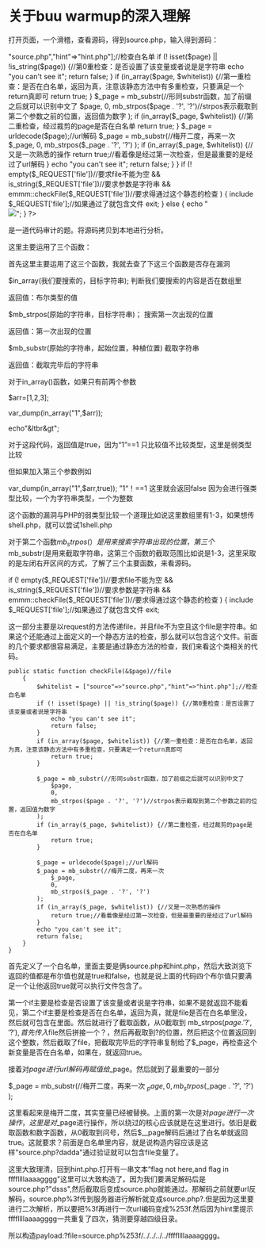 # 关于buu warmup的深入理解

打开页面，一个滑稽，查看源码，得到source.php，输入得到源码：

<?php
//首先测试一下in_array()函数的绕过方法
//$str=["heel","zzy"];
//var_dump(in_array("heel?f",$str));
    highlight_file(__FILE__);
    class emmm
    {
        public static function checkFile(&$page)
        {
            $whitelist = ["source"=>"source.php","hint"=>"hint.php"];//检查白名单
            if (! isset($page) || !is_string($page)) {//第0重检查：是否设置了该变量或者说是是字符串
                echo "you can't see it";
                return false;
            }

            if (in_array($page, $whitelist)) {//第一重检查：是否在白名单，返回为真，注意该静态方法中有多重检查，只要满足一个return真即可
                return true;
            }
    
            $_page = mb_substr(//形同substr函数，加了前缀之后就可以识别中文了
                $page,
                0,
                mb_strpos($page . '?', '?')//strpos表示截取到第二个参数之前的位置，返回值为数字
            );
            if (in_array($_page, $whitelist)) {//第二重检查，经过裁剪的page是否在白名单
                return true;
            }
    
            $_page = urldecode($page);//url解码
            $_page = mb_substr(//梅开二度，再来一次
                $_page,
                0,
                mb_strpos($_page . '?', '?')
            );
            if (in_array($_page, $whitelist)) {//又是一次熟悉的操作
                return true;//看着像是经过第一次检查，但是最重要的是经过了url解码
            }
            echo "you can't see it";
            return false;
        }
    }
    
    if (! empty($_REQUEST['file'])//要求file不能为空
        && is_string($_REQUEST['file'])//要求参数是字符串
        && emmm::checkFile($_REQUEST['file'])//要求得通过这个静态的检查
    ) {
        include $_REQUEST['file'];//如果通过了就包含文件
        exit;
    } else {
        echo "<br><img src=\"https://i.loli.net/2018/11/01/5bdb0d93dc794.jpg\" />";
    }  
?> 

是一道代码审计的题。将源码拷贝到本地进行分析。

这里主要运用了三个函数：

<?php

//in_array函数漏洞

$arr=[1,2,3];

var_dump(in_array('1shell.php',$arr,true));

echo"&lttbr&gt";

//mb_strpos函数说明

$str="hello world";

var_dump(mb_strpos($str,'w'));

echo"&ltbr&gt";

//mb_substr函数说明

var_dump(mb_substr($str,0,3));

?>

首先这里主要运用了这三个函数，我就去查了下这三个函数是否存在漏洞

$in_array(我们要搜索的，目标字符串); 判断我们要搜索的内容是否在数组里

返回值：布尔类型的值

$mb_strpos(原始的字符串，目标字符串)； 搜索第一次出现的位置

返回值：第一次出现的位置

$mb_substr(原始的字符串，起始位置，种植位置) 截取字符串

返回值：截取完毕后的字符串

对于in_array()函数，如果只有前两个参数

$arr=[1,2,3];

var_dump(in_array("1",$arr));

echo"&ltbr&gt";

对于这段代码，返回值是true，因为“1”==1 只比较值不比较类型，这里是弱类型比较

但如果加入第三个参数例如

var_dump(in_array("1",$arr,true));   ”1“！==1 这里就会返回false 因为会进行强类型比较，一个为字符串类型，一个为整数

这个函数的漏洞与PHP的弱类型比较一个道理比如说这里数组里有1-3，如果想传shell.php，就可以尝试1shell.php

对于第二个函数$mb_strpos(）是用来搜索字符串出现的位置，第三个$mb_substr(是用来截取字符串，这第三个函数的截取范围比如说是1-3，这里采取的是左闭右开区间的方式，了解了三个主要函数，来看源码。

if (! empty($_REQUEST['file'])//要求file不能为空
    && is_string($_REQUEST['file'])//要求参数是字符串
    && emmm::checkFile($_REQUEST['file'])//要求得通过这个静态的检查
) {
    include $_REQUEST['file'];//如果通过了就包含文件
    exit;

这一部分主要是以request的方法传递file，并且file不为空且这个file是字符串。如果这个还能通过上面定义的一个静态方法的检查，那么就可以包含这个文件。前面的几个要求都很容易满足，主要是通过静态方法的检查，我们来看这个类相关的代码。

    public static function checkFile(&$page)//file
        {
            $whitelist = ["source"=>"source.php","hint"=>"hint.php"];//检查白名单
            if (! isset($page) || !is_string($page)) {//第0重检查：是否设置了该变量或者说是字符串
                echo "you can't see it";
                return false;
            }
            if (in_array($page, $whitelist)) {//第一重检查：是否在白名单，返回为真，注意该静态方法中有多重检查，只要满足一个return真即可
                return true;
            }
    
            $_page = mb_substr(//形同substr函数，加了前缀之后就可以识别中文了
                $page,
                0,
                mb_strpos($page . '?', '?')//strpos表示截取到第二个参数之前的位置，返回值为数字
            );
            if (in_array($_page, $whitelist)) {//第二重检查，经过裁剪的page是否在白名单
                return true;
            }
    
            $_page = urldecode($page);//url解码
            $_page = mb_substr(//梅开二度，再来一次
                $_page,
                0,
                mb_strpos($_page . '?', '?')
            );
            if (in_array($_page, $whitelist)) {//又是一次熟悉的操作
                return true;//看着像是经过第一次检查，但是最重要的是经过了url解码
            }
            echo "you can't see it";
            return false;
        }
    }
首先定义了一个白名单，里面主要是俩source.php和hint.php，然后大致浏览下返回的值都是布尔值也就是true和false，也就是说上面的代码四个布尔值只要满足一个让他返回true就可以执行文件包含了。

第一个if主要是检查是否设置了该变量或者说是字符串，如果不是就返回不能看见，第二个if主要是检查是否在白名单，返回为真，就是file是否在白名单里没，然后就可包含在里面。然后就进行了截取函数，从0截取到 mb_strpos($page . '?', '?'),首先传入$file然后拼接一个？，然后再截取到?的位置，然后把这个位置返回到这个整数，然后截取了file，把截取完毕后的字符串复制给了$_page，再检查这个新变量是否在白名单，如果在，就返回true。

接着对$page进行url解码再赋值给$_page。然后就到了最重要的一部分

$_page = mb_substr(//梅开二度，再来一次
            $_page,
            0,
            mb_strpos($_page . '?', '?')
        );

这里看起来是梅开二度，其实变量已经被替换。上面的第一次是对$page进行一次操作，这里是对$_page进行操作，所以绕过的核心应该就是在这里进行。依旧是截取函数和数字函数，从0截取到问号，然后$__page解码后通过了白名单就返回true。这就要求？前面是白名单里内容，就是说构造内容应该是这样"source.php?dadda"通过验证就可以包含file变量了。

这里大致理清，回到hint.php.打开有一串文本“flag not here,and flag in ffffllllaaaagggg"这里可以大致构造了。因为我们要满足解码后是source.php?"dsss",然后截取后变成source.php就能通过。那解码之前就要url反解码，source.php%3f传到服务器进行解析就变成source.php?.但是因为这里要进行二次解析，所以要把%3f再进行一次url编码变成%253f.然后因为hint里提示ffffllllaaaagggg一共重复了四次，猜测要穿越四级目录。

所以构造payload:?file=source.php%253f/../../../../ffffllllaaaagggg。